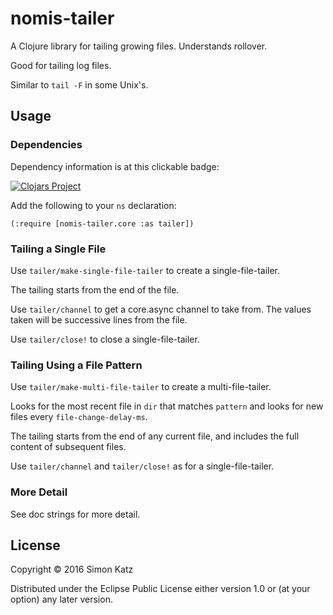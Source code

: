 # nomis-tailer

A Clojure library for tailing growing files. Understands rollover.

Good for tailing log files.

Similar to `tail -F` in some Unix's.


## Usage


### Dependencies

Dependency information is at this clickable badge:

[![Clojars Project](https://img.shields.io/clojars/v/com.nomistech/nomis-tailer.svg)](https://clojars.org/com.nomistech/nomis-tailer)

Add the following to your `ns` declaration:

```
(:require [nomis-tailer.core :as tailer])
```

### Tailing a Single File

Use `tailer/make-single-file-tailer` to create a single-file-tailer.

The tailing starts from the end of the file.

Use `tailer/channel` to get a core.async channel to take from. The values taken
will be successive lines from the file.

Use `tailer/close!` to close a single-file-tailer.


### Tailing Using a File Pattern

Use `tailer/make-multi-file-tailer` to create a multi-file-tailer.

Looks for the most recent file in `dir` that matches `pattern` and looks
for new files every `file-change-delay-ms`.

The tailing starts from the end of any current file, and includes the
full content of subsequent files.

Use `tailer/channel` and `tailer/close!` as for a single-file-tailer.


### More Detail

See doc strings for more detail.


## License

Copyright © 2016 Simon Katz

Distributed under the Eclipse Public License either version 1.0 or (at
your option) any later version.
